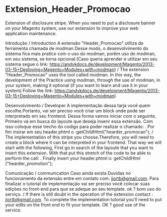 # Extension_Header_Promocao
Extension of disclosure stripe. When you need to put a disclosure banner on your Magento system, use our extension to improve your web application maintenance.

Introdução / Introduction
A extensão "Header_Promocao" utiliza da ferramenta chamada de modman.Desse modo, o desenvolvimento do sistema fica mais
pratico com o uso do modman, porêm uso do modman, em seu sistema, se torna opcional.(Caso queria aprender e utilizar em seu sistema
segue o link: https://andykdocs.de/development/Magento/2013-03-15+Deploying+Magento+Modules+with+modman)
/
The extension "Header_Promocao" uses the tool called modman. In this way, the development of the
Practice using modman, through the use of modman, in your system, making it optional (if you want to learn and use it in your system)
Follow the link:  https://andykdocs.de/development/Magento/2013-03-15+Deploying+Magento+Modules+with+modman)

Desenvolvimento / Developer
A implementação dessa tarja você quem escolhe.Portanto, vai ser preciso você criar um block onde pode ser interpretado em seu frontend.
Dessa forma vamos iniciar com o seguinte, Primeiro vá em busca do layoute que deseja inserir essa extensão. Com isso coloque esse trecho
do codigo para poder realizar o chamado: <block type="page/html" name="header_promocao" as="header_promocao" template="page/html/headerpromocao.phtml"/>.
Por fim insirar em seu header.phtml o :getChildHtml("hearder_promocao");
/
The implementation of this stripe you choose.Therefore, you will need to create a block where it can be interpreted in your frontend.
That way we will start with the following, First go in search of the layoute that you want to insert this extension. With that put this stretch
of the code to be able to perform the call: <block type = "page / html" name = "header_promotion" as = "header_promocao" template = "page / html / headerpromocao.phtml" />.
Finally insert your header.phtml o: getChildHtml ("hearder_promotion");

Comunicação / communication
Caso ainda exista Duvidas no funcionamento da extensão entre em contato com: jjortb@gmail.com. Para finalizar o tutorial de implementação
vai ser preciso você colocar suas edições no front-end para que se adeque ao seu template. ok ? bom uso do serviço.
/
If there is still doubt in the operation of the extension contact : jjortb@gmail.com. To complete the implementation tutorial
you'll need to put your edits on the front end to fit your template. OK ? good use of the service.

